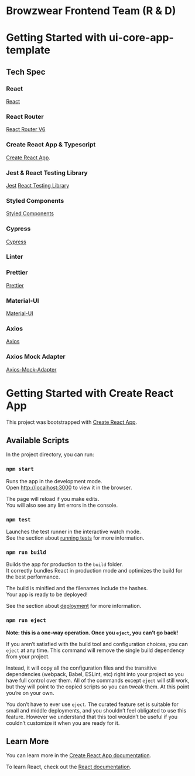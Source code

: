 # Browzwear Frontend Team (R & D)

# Getting Started with ui-core-app-template

## Tech Spec

### React

[React](https://reactjs.org/)

### React Router

[React Router V6](https://reactrouter.com/docs/en/v6/getting-started/overview)

### Create React App & Typescript

[Create React App](https://create-react-app.dev/docs/adding-typescript/).

### Jest & React Testing Library

[Jest](https://jestjs.io/docs/getting-started)
[React Testing Library](https://testing-library.com/docs/react-testing-library/intro/)

### Styled Components

[Styled Components](https://styled-components.com/)

### Cypress

[Cypress](https://www.cypress.io/)

### Linter

[](https://eslint.org/)

### Prettier

[Prettier](https://prettier.io/)

### Material-UI

[Material-UI](https://v4.mui.com/getting-started/installation/)

### Axios

[Axios](https://www.npmjs.com/package/axios#example)

### Axios Mock Adapter

[Axios-Mock-Adapter](https://www.npmjs.com/package/axios-mock-adapter)

# Getting Started with Create React App

This project was bootstrapped with [Create React App](https://github.com/facebook/create-react-app).

## Available Scripts

In the project directory, you can run:

### `npm start`

Runs the app in the development mode.\
Open [http://localhost:3000](http://localhost:3000) to view it in the browser.

The page will reload if you make edits.\
You will also see any lint errors in the console.

### `npm test`

Launches the test runner in the interactive watch mode.\
See the section about [running tests](https://facebook.github.io/create-react-app/docs/running-tests) for more information.

### `npm run build`

Builds the app for production to the `build` folder.\
It correctly bundles React in production mode and optimizes the build for the best performance.

The build is minified and the filenames include the hashes.\
Your app is ready to be deployed!

See the section about [deployment](https://facebook.github.io/create-react-app/docs/deployment) for more information.

### `npm run eject`

**Note: this is a one-way operation. Once you `eject`, you can’t go back!**

If you aren’t satisfied with the build tool and configuration choices, you can `eject` at any time. This command will remove the single build dependency from your project.

Instead, it will copy all the configuration files and the transitive dependencies (webpack, Babel, ESLint, etc) right into your project so you have full control over them. All of the commands except `eject` will still work, but they will point to the copied scripts so you can tweak them. At this point you’re on your own.

You don’t have to ever use `eject`. The curated feature set is suitable for small and middle deployments, and you shouldn’t feel obligated to use this feature. However we understand that this tool wouldn’t be useful if you couldn’t customize it when you are ready for it.

## Learn More

You can learn more in the [Create React App documentation](https://facebook.github.io/create-react-app/docs/getting-started).

To learn React, check out the [React documentation](https://reactjs.org/).
